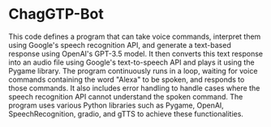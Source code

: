 # ChagGTP-Bot
This code defines a program that can take voice commands, interpret them using Google's speech recognition API, and generate a text-based response using OpenAI's GPT-3.5 model. It then converts this text response into an audio file using Google's text-to-speech API and plays it using the Pygame library. The program continuously runs in a loop, waiting for voice commands containing the word "Alexa" to be spoken, and responds to those commands. It also includes error handling to handle cases where the speech recognition API cannot understand the spoken command. The program uses various Python libraries such as Pygame, OpenAI, SpeechRecognition, gradio, and gTTS to achieve these functionalities.
